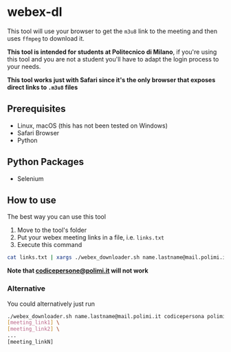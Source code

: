# webex-dl
This tool will use your browser to get the `m3u8` link to the meeting and then uses `ffmpeg` to download it.

**This tool is intended for students at Politecnico di Milano**, if you're using this tool and you are not a student you'll have to adapt the login process to your needs.

**This tool works just with Safari since it's the only browser that exposes direct links to `.m3u8` files**

## Prerequisites
- Linux, macOS (this has not been tested on Windows)
- Safari Browser
- Python

## Python Packages
- Selenium

## How to use
The best way you can use this tool

1. Move to the tool's folder
2. Put your webex meeting links in a file, i.e. `links.txt`
3. Execute this command
```sh
cat links.txt | xargs ./webex_downloader.sh name.lastname@mail.polimi.it codicepersona polimi_password
```
**Note that codicepersone@polimi.it will not work**

### Alternative
You could alternatively just run
```sh
./webex_downloader.sh name.lastname@mail.polimi.it codicepersona polimi_password\
[meeting_link1] \
[meeting_link2] \
...
[meeting_linkN]
```